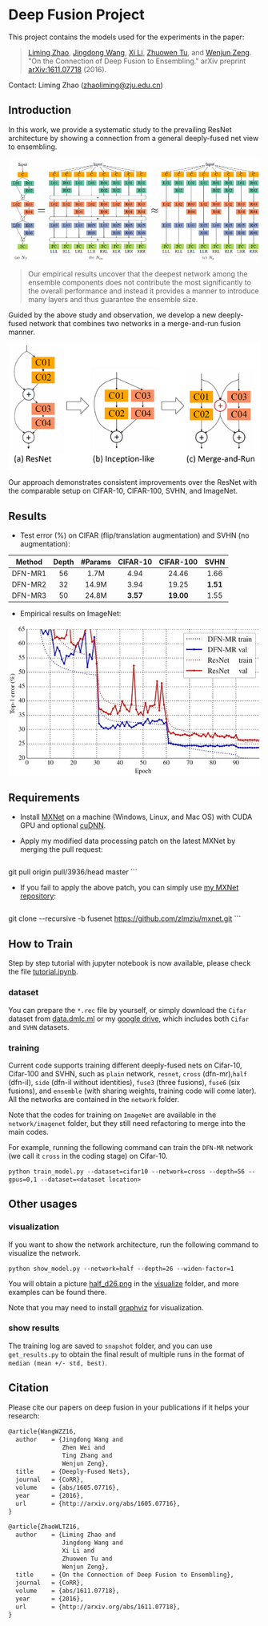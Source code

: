 # Deep Fusion Project

This project contains the models used for the experiments in the paper:

>[Liming Zhao](http://www.zhaoliming.net/), 
[Jingdong Wang](http://research.microsoft.com/en-us/um/people/jingdw/), 
[Xi Li](http://mypage.zju.edu.cn/xilics), 
[Zhuowen Tu](http://pages.ucsd.edu/~ztu/), 
and [Wenjun Zeng](https://www.microsoft.com/en-us/research/people/wezeng/). 
"On the Connection of Deep Fusion to Ensembling." 
arXiv preprint [arXiv:1611.07718](http://arxiv.org/abs/1611.07718) (2016).

Contact: Liming Zhao (zhaoliming@zju.edu.cn)

## Introduction
In this work, we provide a systematic study to the prevailing ResNet architecture by showing a connection from a general deeply-fused net view to ensembling.

![ensemble](visualize/paper/fusion_to_ensemble.png)

>Our empirical results uncover that the deepest network among the ensemble components does not contribute the most significantly to the overall performance and instead it provides a manner to introduce many layers and thus guarantee the ensemble size.

Guided by the above study and observation, we develop a new deeply-fused network that combines two networks in a merge-and-run fusion manner.

![blocks](visualize/paper/blocks.png)

Our approach demonstrates consistent improvements over the ResNet with the comparable setup
on CIFAR-10, CIFAR-100, SVHN, and ImageNet.

## Results
- Test error (%) on CIFAR (flip/translation augmentation) and SVHN (no augmentation):

Method  | Depth | #Params | CIFAR-10 | CIFAR-100|  SVHN    
--------|:-----:|:-------:|:--------:|:--------:|:--------:
DFN-MR1 |   56  |  1.7M   |   4.94   |   24.46  |   1.66   
DFN-MR2 |   32  |  14.9M  |   3.94   |   19.25  | **1.51** 
DFN-MR3 |   50  |  24.8M  | **3.57** | **19.00**|   1.55   

- Empirical results on ImageNet:

![imagenet_curve](visualize/paper/imagenet_curve.png)

## Requirements
- Install [MXNet](http://mxnet.readthedocs.io/en/latest/how_to/build.html) on a machine (Windows, Linux, and Mac OS) with CUDA GPU and optional [cuDNN](https://developer.nvidia.com/cudnn).

- Apply my modified data processing patch on the latest MXNet by merging the pull request:
    
    ```shell
git pull origin pull/3936/head master
    ```
    
- If you fail to apply the above patch, you can simply use [my MXNet repository](https://github.com/zlmzju/mxnet/tree/fusenet):
    
    ```shell
git clone --recursive -b fusenet https://github.com/zlmzju/mxnet.git
    ```

## How to Train

Step by step tutorial with jupyter notebook is now available, please check the file [tutorial.ipynb](tutorial.ipynb).

### dataset
You can prepare the `*.rec` file by yourself, or simply download the `Cifar` dataset from [data.dmlc.ml](http://data.dmlc.ml/mxnet/data/) or my [google drive](https://drive.google.com/open?id=0By55MQnF3PHCQmRhRTBuWk5DRkk), which includes both `Cifar` and `SVHN` datasets.

### training
Current code supports training different deeply-fused nets on Cifar-10, Cifar-100 and SVHN, such as `plain` network, `resnet`, `cross` (dfn-mr),`half` (dfn-il), `side` (dfn-il without identities), `fuse3` (three fusions), `fuse6` (six fusions), and `ensemble` (with sharing weights, training code will come later). All the networks are contained in the `network` folder.

Note that the codes for training on `ImageNet`  are available in the `network/imagenet` folder, but they still need refactoring to merge into the main codes.

For example, running the following command can train the `DFN-MR` network (we call it `cross` in the coding stage) on Cifar-10.

```shell
python train_model.py --dataset=cifar10 --network=cross --depth=56 --gpus=0,1 --dataset=<dataset location>
```

## Other usages

### visualization
If you want to show the network architecture, run the following command to visualize the network.

```shell
python show_model.py --network=half --depth=26 --widen-factor=1
```

You will obtain a picture [half_d26.png](./visualize/half_d26.png) in the [visualize](./visualize/) folder, and more examples can be found there.

Note that you may need to install [graphviz](http://graphviz.readthedocs.io/en/latest/manual.html#installation) for visualization.

### show results
The training log are saved to `snapshot` folder, and you can use `get_results.py` to obtain the final result of multiple runs in the format of `median (mean +/- std, best)`.

## Citation
Please cite our papers on deep fusion in your publications if it helps your research:

```
@article{WangWZZ16,
  author    = {Jingdong Wang and
               Zhen Wei and
               Ting Zhang and
               Wenjun Zeng},
  title     = {Deeply-Fused Nets},
  journal   = {CoRR},
  volume    = {abs/1605.07716},
  year      = {2016},
  url       = {http://arxiv.org/abs/1605.07716},
}
```

```
@article{ZhaoWLTZ16,
  author    = {Liming Zhao and
               Jingdong Wang and
               Xi Li and
               Zhuowen Tu and
               Wenjun Zeng},
  title     = {On the Connection of Deep Fusion to Ensembling},
  journal   = {CoRR},
  volume    = {abs/1611.07718},
  year      = {2016},
  url       = {http://arxiv.org/abs/1611.07718},
}
```
